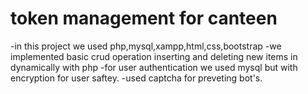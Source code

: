 # token management for canteen
-in this project we used php,mysql,xampp,html,css,bootstrap
-we implemented basic crud operation inserting and deleting new items in dynamically with php
-for user authentication we used mysql but with encryption for user saftey.
-used captcha for preveting bot's.
